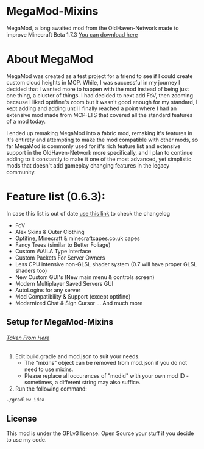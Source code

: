 # MegaMod-Mixins
MegaMod, a long awaited mod from the OldHaven-Network made to improve Minecraft Beta 1.7.3
[You can download here](https://github.com/OldHaven-Network/MegaMod-Mixins/releases/)
# About MegaMod
MegaMod was created as a test project for a friend to see if I could create custom cloud heights in MCP. While, I was successful in my journey I decided that I wanted more to happen with the mod instead of being just one thing, a cluster of things. I had decided to next add FoV, then zooming because I liked optifine's zoom but it wasn't good enough for my standard, I kept adding and adding until I finally reached a point where I had an extensive mod made from MCP-LTS that covered all the standard features of a mod today.

I ended up remaking MegaMod into a fabric mod, remaking it's features in it's entirety and attempting to make the mod compatible with other mods, so far MegaMod is commonly used for it's rich feature list and extensive support in the OldHaven-Network more specifically, and I plan to continue adding to it constantly to make it one of the most advanced, yet simplistic mods that doesn't add gameplay changing features in the legacy community.

# Feature list (0.6.3):
In case this list is out of date [use this link](https://www.oldhaven.net/megamod.txt) to check the changelog
- FoV
- Alex Skins & Outer Clothing
- Optifine, Minecraft & minecraftcapes.co.uk capes
- Fancy Trees (similar to Better Foliage)
- Custom WAILA Type Interface
- Custom Packets For Server Owners
- Less CPU intensive non-GLSL shader system (0.7 will have proper GLSL shaders too)
- New Custom GUI's (New main menu & controls screen)
- Modern Multiplayer Saved Servers GUI
- AutoLogins  for any server
- Mod Compatibility & Support (except optifine)
- Modernized Chat & Sign Cursor
... And much more

## Setup for MegaMod-Mixins
######  [Taken From Here](https://github.com/js6pak/beta-example-mod)
1. Edit build.gradle and mod.json to suit your needs.
    * The "mixins" object can be removed from mod.json if you do not need to use mixins.
    * Please replace all occurences of "modid" with your own mod ID - sometimes, a different string may also suffice.
2. Run the following command:

```
./gradlew idea
```

## License
This mod is under the GPLv3 license. Open Source your stuff if you decide to use my code.
